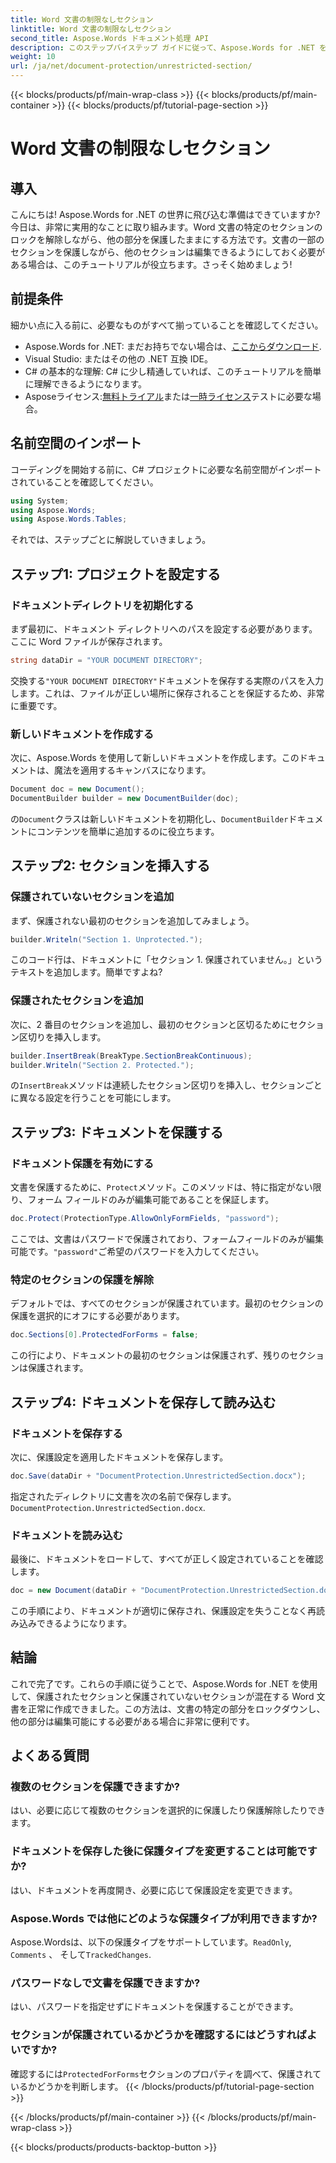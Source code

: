 ```yaml
---
title: Word 文書の制限なしセクション
linktitle: Word 文書の制限なしセクション
second_title: Aspose.Words ドキュメント処理 API
description: このステップバイステップ ガイドに従って、Aspose.Words for .NET を使用して Word 文書内の特定のセクションのロックを解除します。機密コンテンツを保護するのに最適です。
weight: 10
url: /ja/net/document-protection/unrestricted-section/
---
```


{{< blocks/products/pf/main-wrap-class >}}
{{< blocks/products/pf/main-container >}}
{{< blocks/products/pf/tutorial-page-section >}}

# Word 文書の制限なしセクション

## 導入

こんにちは! Aspose.Words for .NET の世界に飛び込む準備はできていますか? 今日は、非常に実用的なことに取り組みます。Word 文書の特定のセクションのロックを解除しながら、他の部分を保護したままにする方法です。文書の一部のセクションを保護しながら、他のセクションは編集できるようにしておく必要がある場合は、このチュートリアルが役立ちます。さっそく始めましょう!

## 前提条件

細かい点に入る前に、必要なものがすべて揃っていることを確認してください。

-  Aspose.Words for .NET: まだお持ちでない場合は、[ここからダウンロード](https://releases.aspose.com/words/net/).
- Visual Studio: またはその他の .NET 互換 IDE。
- C# の基本的な理解: C# に少し精通していれば、このチュートリアルを簡単に理解できるようになります。
-  Asposeライセンス:[無料トライアル](https://releases.aspose.com/)または[一時ライセンス](https://purchase.aspose.com/temporary-license/)テストに必要な場合。

## 名前空間のインポート

コーディングを開始する前に、C# プロジェクトに必要な名前空間がインポートされていることを確認してください。

```csharp
using System;
using Aspose.Words;
using Aspose.Words.Tables;
```

それでは、ステップごとに解説していきましょう。

## ステップ1: プロジェクトを設定する

### ドキュメントディレクトリを初期化する

まず最初に、ドキュメント ディレクトリへのパスを設定する必要があります。ここに Word ファイルが保存されます。

```csharp
string dataDir = "YOUR DOCUMENT DIRECTORY";
```

交換する`"YOUR DOCUMENT DIRECTORY"`ドキュメントを保存する実際のパスを入力します。これは、ファイルが正しい場所に保存されることを保証するため、非常に重要です。

### 新しいドキュメントを作成する

次に、Aspose.Words を使用して新しいドキュメントを作成します。このドキュメントは、魔法を適用するキャンバスになります。

```csharp
Document doc = new Document();
DocumentBuilder builder = new DocumentBuilder(doc);
```

の`Document`クラスは新しいドキュメントを初期化し、`DocumentBuilder`ドキュメントにコンテンツを簡単に追加するのに役立ちます。

## ステップ2: セクションを挿入する

### 保護されていないセクションを追加

まず、保護されない最初のセクションを追加してみましょう。

```csharp
builder.Writeln("Section 1. Unprotected.");
```

このコード行は、ドキュメントに「セクション 1. 保護されていません。」というテキストを追加します。簡単ですよね?

### 保護されたセクションを追加

次に、2 番目のセクションを追加し、最初のセクションと区切るためにセクション区切りを挿入します。

```csharp
builder.InsertBreak(BreakType.SectionBreakContinuous);
builder.Writeln("Section 2. Protected.");
```

の`InsertBreak`メソッドは連続したセクション区切りを挿入し、セクションごとに異なる設定を行うことを可能にします。

## ステップ3: ドキュメントを保護する

### ドキュメント保護を有効にする

文書を保護するために、`Protect`メソッド。このメソッドは、特に指定がない限り、フォーム フィールドのみが編集可能であることを保証します。

```csharp
doc.Protect(ProtectionType.AllowOnlyFormFields, "password");
```

ここでは、文書はパスワードで保護されており、フォームフィールドのみが編集可能です。`"password"`ご希望のパスワードを入力してください。

### 特定のセクションの保護を解除

デフォルトでは、すべてのセクションが保護されています。最初のセクションの保護を選択的にオフにする必要があります。

```csharp
doc.Sections[0].ProtectedForForms = false;
```

この行により、ドキュメントの最初のセクションは保護されず、残りのセクションは保護されます。

## ステップ4: ドキュメントを保存して読み込む

### ドキュメントを保存する

次に、保護設定を適用したドキュメントを保存します。

```csharp
doc.Save(dataDir + "DocumentProtection.UnrestrictedSection.docx");
```

指定されたディレクトリに文書を次の名前で保存します。`DocumentProtection.UnrestrictedSection.docx`.

### ドキュメントを読み込む

最後に、ドキュメントをロードして、すべてが正しく設定されていることを確認します。

```csharp
doc = new Document(dataDir + "DocumentProtection.UnrestrictedSection.docx");
```

この手順により、ドキュメントが適切に保存され、保護設定を失うことなく再読み込みできるようになります。

## 結論

これで完了です。これらの手順に従うことで、Aspose.Words for .NET を使用して、保護されたセクションと保護されていないセクションが混在する Word 文書を正常に作成できました。この方法は、文書の特定の部分をロックダウンし、他の部分は編集可能にする必要がある場合に非常に便利です。

## よくある質問

### 複数のセクションを保護できますか?
はい、必要に応じて複数のセクションを選択的に保護したり保護解除したりできます。

### ドキュメントを保存した後に保護タイプを変更することは可能ですか?
はい、ドキュメントを再度開き、必要に応じて保護設定を変更できます。

### Aspose.Words では他にどのような保護タイプが利用できますか?
 Aspose.Wordsは、以下の保護タイプをサポートしています。`ReadOnly`, `Comments` 、 そして`TrackedChanges`.

### パスワードなしで文書を保護できますか?
はい、パスワードを指定せずにドキュメントを保護することができます。

### セクションが保護されているかどうかを確認するにはどうすればよいですか?
確認するには`ProtectedForForms`セクションのプロパティを調べて、保護されているかどうかを判断します。
{{< /blocks/products/pf/tutorial-page-section >}}

{{< /blocks/products/pf/main-container >}}
{{< /blocks/products/pf/main-wrap-class >}}

{{< blocks/products/products-backtop-button >}}
